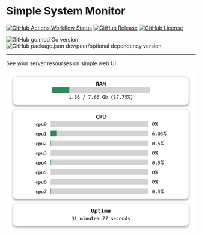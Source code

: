 # Simple System Monitor

[![GitHub Actions Workflow Status](https://img.shields.io/github/actions/workflow/status/mishankov/simple-system-monitor/ci.yml)](https://github.com/mishankov/simple-system-monitor/actions/workflows/ci.yml)
[![GitHub Release](https://img.shields.io/github/v/release/mishankov/simple-system-monitor?display_name=tag&label=latest%20release)](https://github.com/mishankov/simple-system-monitor/releases/latest)
[![GitHub License](https://img.shields.io/github/license/mishankov/simple-system-monitor)](https://github.com/mishankov/simple-system-monitor/blob/main/LICENSE)


![GitHub go.mod Go version](https://img.shields.io/github/go-mod/go-version/mishankov/simple-system-monitor)
![GitHub package.json dev/peer/optional dependency version](https://img.shields.io/github/package-json/dependency-version/mishankov/simple-system-monitor/dev/svelte?filename=webapp%2Fpackage.json)

---

See your server resourses on simple web UI

![screenshor](images/screenshot.png)



